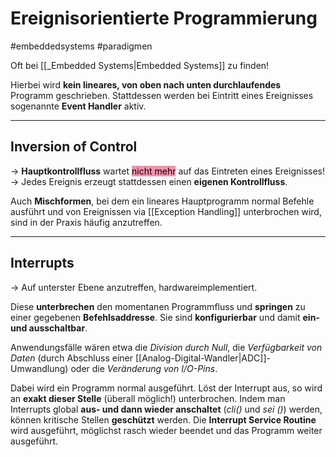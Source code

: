 # Ereignisorientierte Programmierung
#embeddedsystems 
#paradigmen 

Oft bei [[_Embedded Systems|Embedded Systems]] zu finden!

Hierbei wird **kein lineares, von oben nach unten durchlaufendes** Programm geschrieben. Stattdessen werden bei Eintritt eines Ereignisses sogenannte **Event Handler** aktiv.

----------------------------------------

## Inversion of Control

-> **Hauptkontrollfluss** wartet <mark style="background: #FF5582A6;">nicht mehr</mark> auf das Eintreten eines Ereignisses! -> Jedes Ereignis erzeugt stattdessen einen **eigenen Kontrollfluss**.

Auch **Mischformen**, bei dem ein lineares Hauptprogramm normal Befehle ausführt und von Ereignissen via [[Exception Handling]] unterbrochen wird, sind in der Praxis häufig anzutreffen.

---------------------

## Interrupts

-> Auf unterster Ebene anzutreffen, hardwareimplementiert.

Diese **unterbrechen** den momentanen Programmfluss und **springen** zu einer gegebenen **Befehlsaddresse**.
Sie sind **konfigurierbar** und damit **ein- und ausschaltbar**.

Anwendungsfälle wären etwa die *Division durch Null*, die *Verfügbarkeit von Daten* (durch Abschluss einer [[Analog-Digital-Wandler|ADC]]-Umwandlung) oder die *Veränderung von I/O-Pins*.

Dabei wird ein Programm normal ausgeführt. Löst der Interrupt aus, so wird an **exakt dieser Stelle** (überall möglich!) unterbrochen. Indem man Interrupts global **aus- und dann wieder anschaltet** (*cli()* und *sei ()*) werden, können kritische Stellen **geschützt** werden.
Die **Interrupt Service Routine** wird ausgeführt, möglichst rasch wieder beendet und das Programm weiter ausgeführt.

